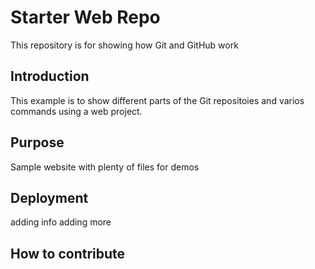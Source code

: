 # Starter Web Repo
This repository is for showing how Git and GitHub work

## Introduction
This example is to show different parts of the Git repositoies and varios commands using a web project.
## Purpose

Sample website with plenty of files for demos

## Deployment
adding info
adding more
## How to contribute
